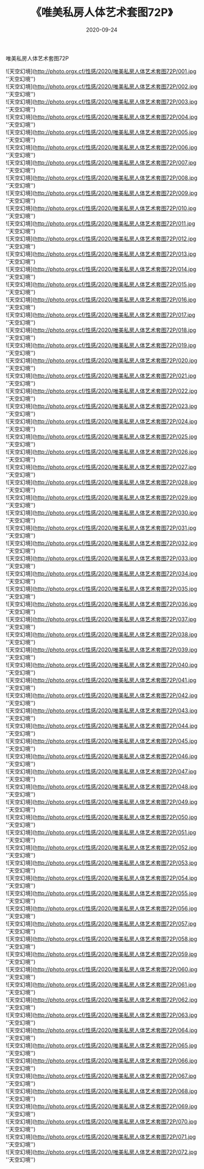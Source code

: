 ﻿---
layout: post
title:  《唯美私房人体艺术套图72P》
date:   2020-09-24
img: http://photo.orgx.cf/性感/2020/唯美私房人体艺术套图72P/000.jpg
categories: [美女, 性感, 泳衣]
---

唯美私房人体艺术套图72P



![天空幻境](http://photo.orgx.cf/性感/2020/唯美私房人体艺术套图72P/001.jpg ''天空幻境'') <br>
![天空幻境](http://photo.orgx.cf/性感/2020/唯美私房人体艺术套图72P/002.jpg ''天空幻境'') <br>
![天空幻境](http://photo.orgx.cf/性感/2020/唯美私房人体艺术套图72P/003.jpg ''天空幻境'') <br>
![天空幻境](http://photo.orgx.cf/性感/2020/唯美私房人体艺术套图72P/004.jpg ''天空幻境'') <br>
![天空幻境](http://photo.orgx.cf/性感/2020/唯美私房人体艺术套图72P/005.jpg ''天空幻境'') <br>
![天空幻境](http://photo.orgx.cf/性感/2020/唯美私房人体艺术套图72P/006.jpg ''天空幻境'') <br>
![天空幻境](http://photo.orgx.cf/性感/2020/唯美私房人体艺术套图72P/007.jpg ''天空幻境'') <br>
![天空幻境](http://photo.orgx.cf/性感/2020/唯美私房人体艺术套图72P/008.jpg ''天空幻境'') <br>
![天空幻境](http://photo.orgx.cf/性感/2020/唯美私房人体艺术套图72P/009.jpg ''天空幻境'') <br>
![天空幻境](http://photo.orgx.cf/性感/2020/唯美私房人体艺术套图72P/010.jpg ''天空幻境'') <br>
![天空幻境](http://photo.orgx.cf/性感/2020/唯美私房人体艺术套图72P/011.jpg ''天空幻境'') <br>
![天空幻境](http://photo.orgx.cf/性感/2020/唯美私房人体艺术套图72P/012.jpg ''天空幻境'') <br>
![天空幻境](http://photo.orgx.cf/性感/2020/唯美私房人体艺术套图72P/013.jpg ''天空幻境'') <br>
![天空幻境](http://photo.orgx.cf/性感/2020/唯美私房人体艺术套图72P/014.jpg ''天空幻境'') <br>
![天空幻境](http://photo.orgx.cf/性感/2020/唯美私房人体艺术套图72P/015.jpg ''天空幻境'') <br>
![天空幻境](http://photo.orgx.cf/性感/2020/唯美私房人体艺术套图72P/016.jpg ''天空幻境'') <br>
![天空幻境](http://photo.orgx.cf/性感/2020/唯美私房人体艺术套图72P/017.jpg ''天空幻境'') <br>
![天空幻境](http://photo.orgx.cf/性感/2020/唯美私房人体艺术套图72P/018.jpg ''天空幻境'') <br>
![天空幻境](http://photo.orgx.cf/性感/2020/唯美私房人体艺术套图72P/019.jpg ''天空幻境'') <br>
![天空幻境](http://photo.orgx.cf/性感/2020/唯美私房人体艺术套图72P/020.jpg ''天空幻境'') <br>
![天空幻境](http://photo.orgx.cf/性感/2020/唯美私房人体艺术套图72P/021.jpg ''天空幻境'') <br>
![天空幻境](http://photo.orgx.cf/性感/2020/唯美私房人体艺术套图72P/022.jpg ''天空幻境'') <br>
![天空幻境](http://photo.orgx.cf/性感/2020/唯美私房人体艺术套图72P/023.jpg ''天空幻境'') <br>
![天空幻境](http://photo.orgx.cf/性感/2020/唯美私房人体艺术套图72P/024.jpg ''天空幻境'') <br>
![天空幻境](http://photo.orgx.cf/性感/2020/唯美私房人体艺术套图72P/025.jpg ''天空幻境'') <br>
![天空幻境](http://photo.orgx.cf/性感/2020/唯美私房人体艺术套图72P/026.jpg ''天空幻境'') <br>
![天空幻境](http://photo.orgx.cf/性感/2020/唯美私房人体艺术套图72P/027.jpg ''天空幻境'') <br>
![天空幻境](http://photo.orgx.cf/性感/2020/唯美私房人体艺术套图72P/028.jpg ''天空幻境'') <br>
![天空幻境](http://photo.orgx.cf/性感/2020/唯美私房人体艺术套图72P/029.jpg ''天空幻境'') <br>
![天空幻境](http://photo.orgx.cf/性感/2020/唯美私房人体艺术套图72P/030.jpg ''天空幻境'') <br>
![天空幻境](http://photo.orgx.cf/性感/2020/唯美私房人体艺术套图72P/031.jpg ''天空幻境'') <br>
![天空幻境](http://photo.orgx.cf/性感/2020/唯美私房人体艺术套图72P/032.jpg ''天空幻境'') <br>
![天空幻境](http://photo.orgx.cf/性感/2020/唯美私房人体艺术套图72P/033.jpg ''天空幻境'') <br>
![天空幻境](http://photo.orgx.cf/性感/2020/唯美私房人体艺术套图72P/034.jpg ''天空幻境'') <br>
![天空幻境](http://photo.orgx.cf/性感/2020/唯美私房人体艺术套图72P/035.jpg ''天空幻境'') <br>
![天空幻境](http://photo.orgx.cf/性感/2020/唯美私房人体艺术套图72P/036.jpg ''天空幻境'') <br>
![天空幻境](http://photo.orgx.cf/性感/2020/唯美私房人体艺术套图72P/037.jpg ''天空幻境'') <br>
![天空幻境](http://photo.orgx.cf/性感/2020/唯美私房人体艺术套图72P/038.jpg ''天空幻境'') <br>
![天空幻境](http://photo.orgx.cf/性感/2020/唯美私房人体艺术套图72P/039.jpg ''天空幻境'') <br>
![天空幻境](http://photo.orgx.cf/性感/2020/唯美私房人体艺术套图72P/040.jpg ''天空幻境'') <br>
![天空幻境](http://photo.orgx.cf/性感/2020/唯美私房人体艺术套图72P/041.jpg ''天空幻境'') <br>
![天空幻境](http://photo.orgx.cf/性感/2020/唯美私房人体艺术套图72P/042.jpg ''天空幻境'') <br>
![天空幻境](http://photo.orgx.cf/性感/2020/唯美私房人体艺术套图72P/043.jpg ''天空幻境'') <br>
![天空幻境](http://photo.orgx.cf/性感/2020/唯美私房人体艺术套图72P/044.jpg ''天空幻境'') <br>
![天空幻境](http://photo.orgx.cf/性感/2020/唯美私房人体艺术套图72P/045.jpg ''天空幻境'') <br>
![天空幻境](http://photo.orgx.cf/性感/2020/唯美私房人体艺术套图72P/046.jpg ''天空幻境'') <br>
![天空幻境](http://photo.orgx.cf/性感/2020/唯美私房人体艺术套图72P/047.jpg ''天空幻境'') <br>
![天空幻境](http://photo.orgx.cf/性感/2020/唯美私房人体艺术套图72P/048.jpg ''天空幻境'') <br>
![天空幻境](http://photo.orgx.cf/性感/2020/唯美私房人体艺术套图72P/049.jpg ''天空幻境'') <br>
![天空幻境](http://photo.orgx.cf/性感/2020/唯美私房人体艺术套图72P/050.jpg ''天空幻境'') <br>
![天空幻境](http://photo.orgx.cf/性感/2020/唯美私房人体艺术套图72P/051.jpg ''天空幻境'') <br>
![天空幻境](http://photo.orgx.cf/性感/2020/唯美私房人体艺术套图72P/052.jpg ''天空幻境'') <br>
![天空幻境](http://photo.orgx.cf/性感/2020/唯美私房人体艺术套图72P/053.jpg ''天空幻境'') <br>
![天空幻境](http://photo.orgx.cf/性感/2020/唯美私房人体艺术套图72P/054.jpg ''天空幻境'') <br>
![天空幻境](http://photo.orgx.cf/性感/2020/唯美私房人体艺术套图72P/055.jpg ''天空幻境'') <br>
![天空幻境](http://photo.orgx.cf/性感/2020/唯美私房人体艺术套图72P/056.jpg ''天空幻境'') <br>
![天空幻境](http://photo.orgx.cf/性感/2020/唯美私房人体艺术套图72P/057.jpg ''天空幻境'') <br>
![天空幻境](http://photo.orgx.cf/性感/2020/唯美私房人体艺术套图72P/058.jpg ''天空幻境'') <br>
![天空幻境](http://photo.orgx.cf/性感/2020/唯美私房人体艺术套图72P/059.jpg ''天空幻境'') <br>
![天空幻境](http://photo.orgx.cf/性感/2020/唯美私房人体艺术套图72P/060.jpg ''天空幻境'') <br>
![天空幻境](http://photo.orgx.cf/性感/2020/唯美私房人体艺术套图72P/061.jpg ''天空幻境'') <br>
![天空幻境](http://photo.orgx.cf/性感/2020/唯美私房人体艺术套图72P/062.jpg ''天空幻境'') <br>
![天空幻境](http://photo.orgx.cf/性感/2020/唯美私房人体艺术套图72P/063.jpg ''天空幻境'') <br>
![天空幻境](http://photo.orgx.cf/性感/2020/唯美私房人体艺术套图72P/064.jpg ''天空幻境'') <br>
![天空幻境](http://photo.orgx.cf/性感/2020/唯美私房人体艺术套图72P/065.jpg ''天空幻境'') <br>
![天空幻境](http://photo.orgx.cf/性感/2020/唯美私房人体艺术套图72P/066.jpg ''天空幻境'') <br>
![天空幻境](http://photo.orgx.cf/性感/2020/唯美私房人体艺术套图72P/067.jpg ''天空幻境'') <br>
![天空幻境](http://photo.orgx.cf/性感/2020/唯美私房人体艺术套图72P/068.jpg ''天空幻境'') <br>
![天空幻境](http://photo.orgx.cf/性感/2020/唯美私房人体艺术套图72P/069.jpg ''天空幻境'') <br>
![天空幻境](http://photo.orgx.cf/性感/2020/唯美私房人体艺术套图72P/070.jpg ''天空幻境'') <br>
![天空幻境](http://photo.orgx.cf/性感/2020/唯美私房人体艺术套图72P/071.jpg ''天空幻境'') <br>
![天空幻境](http://photo.orgx.cf/性感/2020/唯美私房人体艺术套图72P/072.jpg ''天空幻境'') <br>